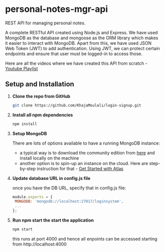 # personal-notes-mgr-api

REST API for managing personal notes.

A complete RESTful API created using Node.js and Express. We have used MongoDB as the database and mongoose as the ORM library which makes it easier to interact with MongoDB.
Apart from this, we have used JSON Web Token (JWT) to add authentication. Using JWT, we can protect certain endpoints and ensure that user must be logged-in to access those.

Here are all the videos where we have created this API from scratch - [Youtube Playlist](https://www.youtube.com/playlist?list=PLWieu6NbbqTxb-mKf4J0_Pl3vmGWmOfmY)

## Setup and Installation

1. **Clone the repo from GitHub**
   ```sh
   git clone https://github.com/KhajaMoulali/login-signup.git
   ```
2. **Install all npm dependencies**
   ```sh
   npm install
   ```
3. **Setup MongoDB**

   There are lots of options available to have a running MongoDB instance:
   - a typical way is to download the community edition from [here](https://www.mongodb.com/download-center/community) and install locally on the machine
   - another option is to spin-up an instance on the cloud. Here are step-by-step instruction for that - [Get Started with Atlas](https://docs.atlas.mongodb.com/getting-started)
   
4. **Update database URL in config.js file**
   
   once you have the DB URL, specify that in config.js file:
   ```js
   module.exports = {
    MONGODB: 'mongodb://localhost:27017/loginsystem',
    ...
   };
   ```
5. **Run npm start the start the application**
   ```sh
   npm start
   ```
   this runs at port 4000 and hence all enpoints can be accessed starting from http://localhost:4000



